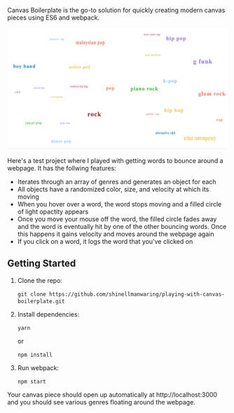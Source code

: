 Canvas Boilerplate is the go-to solution for quickly creating modern canvas pieces using ES6 and webpack.

![Bouncing Words](src/images/bouncing-words.png)

Here's a test project where I played with getting words to bounce around a webpage. It has the follwing features:

- Iterates through an array of genres and generates an object for each 
- All objects have a randomized color, size, and velocity at which its moving
- When you hover over a word, the word stops moving and a filled circle of light opactity appears
- Once you move your mouse off the word, the filled circle fades away and the word is eventually hit by one of the other bouncing words. Once this happens it gains velocity and moves around the webpage again
- If you click on a word, it logs the word that you've clicked on

## Getting Started

1.  Clone the repo:

        git clone https://github.com/shinellmanwaring/playing-with-canvas-boilerplate.git

2.  Install dependencies:

        yarn

    or

        npm install

3.  Run webpack:

        npm start

Your canvas piece should open up automatically at http://localhost:3000 and you should see various genres floating around the webpage.
